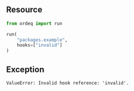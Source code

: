 ## Resource

```python
from ordeq import run

run(
    "packages.example",
    hooks=["invalid"]
)

```

## Exception

```text
ValueError: Invalid hook reference: 'invalid'.
```